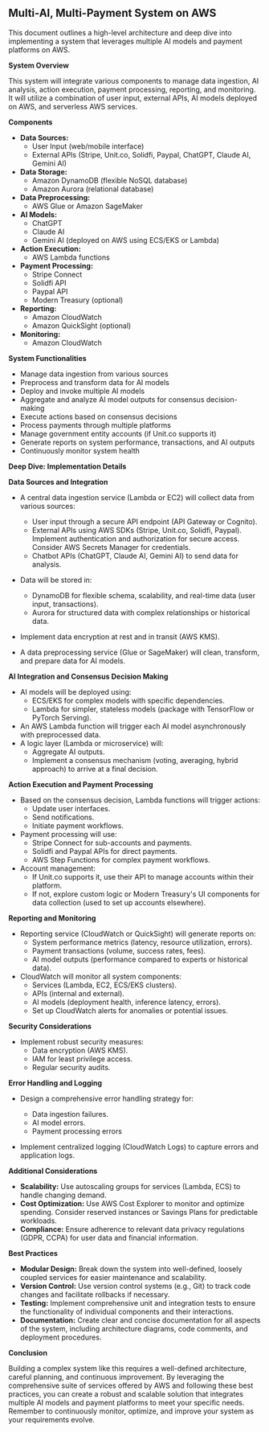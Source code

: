 ## Multi-AI, Multi-Payment System on AWS

This document outlines a high-level architecture and deep dive into implementing a system that leverages multiple AI models and payment platforms on AWS.

**System Overview**

This system will integrate various components to manage data ingestion, AI analysis, action execution, payment processing, reporting, and monitoring. It will utilize a combination of user input, external APIs, AI models deployed on AWS, and serverless AWS services.

**Components**

* **Data Sources:**
    * User Input (web/mobile interface)
    * External APIs (Stripe, Unit.co, Solidfi, Paypal, ChatGPT, Claude AI, Gemini AI)
* **Data Storage:**
    * Amazon DynamoDB (flexible NoSQL database)
    * Amazon Aurora (relational database)
* **Data Preprocessing:**
    * AWS Glue or Amazon SageMaker
* **AI Models:**
    * ChatGPT
    * Claude AI
    * Gemini AI (deployed on AWS using ECS/EKS or Lambda)
* **Action Execution:**
    * AWS Lambda functions
* **Payment Processing:**
    * Stripe Connect
    * Solidfi API
    * Paypal API
    * Modern Treasury (optional)
* **Reporting:**
    * Amazon CloudWatch
    * Amazon QuickSight (optional)
* **Monitoring:**
    * Amazon CloudWatch

**System Functionalities**

* Manage data ingestion from various sources
* Preprocess and transform data for AI models
* Deploy and invoke multiple AI models
* Aggregate and analyze AI model outputs for consensus decision-making
* Execute actions based on consensus decisions
* Process payments through multiple platforms
* Manage government entity accounts (if Unit.co supports it)
* Generate reports on system performance, transactions, and AI outputs
* Continuously monitor system health

**Deep Dive: Implementation Details**

**Data Sources and Integration**

* A central data ingestion service (Lambda or EC2) will collect data from various sources:
    * User input through a secure API endpoint (API Gateway or Cognito).
    * External APIs using AWS SDKs (Stripe, Unit.co, Solidfi, Paypal). Implement authentication and authorization for secure access. Consider AWS Secrets Manager for credentials.
    * Chatbot APIs (ChatGPT, Claude AI, Gemini AI) to send data for analysis.

* Data will be stored in:
    * DynamoDB for flexible schema, scalability, and real-time data (user input, transactions).
    * Aurora for structured data with complex relationships or historical data.
* Implement data encryption at rest and in transit (AWS KMS).
* A data preprocessing service (Glue or SageMaker) will clean, transform, and prepare data for AI models.

**AI Integration and Consensus Decision Making**

* AI models will be deployed using:
    * ECS/EKS for complex models with specific dependencies.
    * Lambda for simpler, stateless models (package with TensorFlow or PyTorch Serving).
* An AWS Lambda function will trigger each AI model asynchronously with preprocessed data.
* A logic layer (Lambda or microservice) will:
    * Aggregate AI outputs.
    * Implement a consensus mechanism (voting, averaging, hybrid approach) to arrive at a final decision.

**Action Execution and Payment Processing**

* Based on the consensus decision, Lambda functions will trigger actions:
    * Update user interfaces.
    * Send notifications.
    * Initiate payment workflows.
* Payment processing will use:
    * Stripe Connect for sub-accounts and payments.
    * Solidfi and Paypal APIs for direct payments.
    * AWS Step Functions for complex payment workflows.
* Account management:
    * If Unit.co supports it, use their API to manage accounts within their platform.
    * If not, explore custom logic or Modern Treasury's UI components for data collection (used to set up accounts elsewhere).

**Reporting and Monitoring**

* Reporting service (CloudWatch or QuickSight) will generate reports on:
    * System performance metrics (latency, resource utilization, errors).
    * Payment transactions (volume, success rates, fees).
    * AI model outputs (performance compared to experts or historical data).
* CloudWatch will monitor all system components:
    * Services (Lambda, EC2, ECS/EKS clusters).
    * APIs (internal and external).
    * AI models (deployment health, inference latency, errors).
    * Set up CloudWatch alerts for anomalies or potential issues.

**Security Considerations**

* Implement robust security measures:
    * Data encryption (AWS KMS).
    * IAM for least privilege access.
    * Regular security audits.

**Error Handling and Logging**

* Design a comprehensive error handling strategy for:
    * Data ingestion failures.
    * AI model errors.
    * Payment processing errors

* Implement centralized logging (CloudWatch Logs) to capture errors and application logs.

**Additional Considerations**

* **Scalability:** Use autoscaling groups for services (Lambda, ECS) to handle changing demand.
* **Cost Optimization:** Use AWS Cost Explorer to monitor and optimize spending. Consider reserved instances or Savings Plans for predictable workloads.
* **Compliance:** Ensure adherence to relevant data privacy regulations (GDPR, CCPA) for user data and financial information.

**Best Practices**

* **Modular Design:** Break down the system into well-defined, loosely coupled services for easier maintenance and scalability.
* **Version Control:** Use version control systems (e.g., Git) to track code changes and facilitate rollbacks if necessary.
* **Testing:** Implement comprehensive unit and integration tests to ensure the functionality of individual components and their interactions.
* **Documentation:** Create clear and concise documentation for all aspects of the system, including architecture diagrams, code comments, and deployment procedures.

**Conclusion**

Building a complex system like this requires a well-defined architecture, careful planning, and continuous improvement. By leveraging the comprehensive suite of services offered by AWS and following these best practices, you can create a robust and scalable solution that integrates multiple AI models and payment platforms to meet your specific needs. Remember to continuously monitor, optimize, and improve your system as your requirements evolve.
